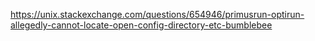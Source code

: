 https://unix.stackexchange.com/questions/654946/primusrun-optirun-allegedly-cannot-locate-open-config-directory-etc-bumblebee

